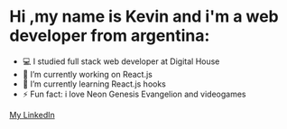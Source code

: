 # Hi ,my name is Kevin and i'm a web developer from argentina:

- :computer: I studied full stack web developer at Digital House
- 🔭 I’m currently working on React.js
- 🌱 I’m currently learning React.js hooks
- ⚡ Fun fact: i love Neon Genesis Evangelion and videogames

[My LinkedIn](https://www.linkedin.com/in/kevin-almada/)

